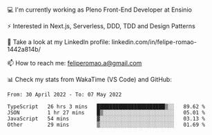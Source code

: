 💻 I'm currently working as Pleno Front-End Developer at Ensinio

⚡ Interested in Next.js, Serverless, DDD, TDD and Design Patterns

👥 Take a look at my LinkedIn profile: linkedin.com/in/felipe-romao-1442a814b/

📫 How to reach me: feliperomao.a@gmail.com

📊 Check my stats from WakaTime (VS Code) and GitHub:

<!--START_SECTION:waka-->

```text
From: 30 April 2022 - To: 07 May 2022

TypeScript   26 hrs 3 mins   ██████████████████████▒░░   89.62 %
JSON         1 hr 27 mins    █▒░░░░░░░░░░░░░░░░░░░░░░░   05.01 %
JavaScript   54 mins         ▓░░░░░░░░░░░░░░░░░░░░░░░░   03.13 %
Other        29 mins         ▒░░░░░░░░░░░░░░░░░░░░░░░░   01.69 %
```

<!--END_SECTION:waka-->
